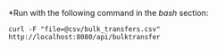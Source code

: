 *Run with the following command in the *bash* section:

`curl -F "file=@csv/bulk_transfers.csv" http://localhost:8080/api/bulktransfer`
